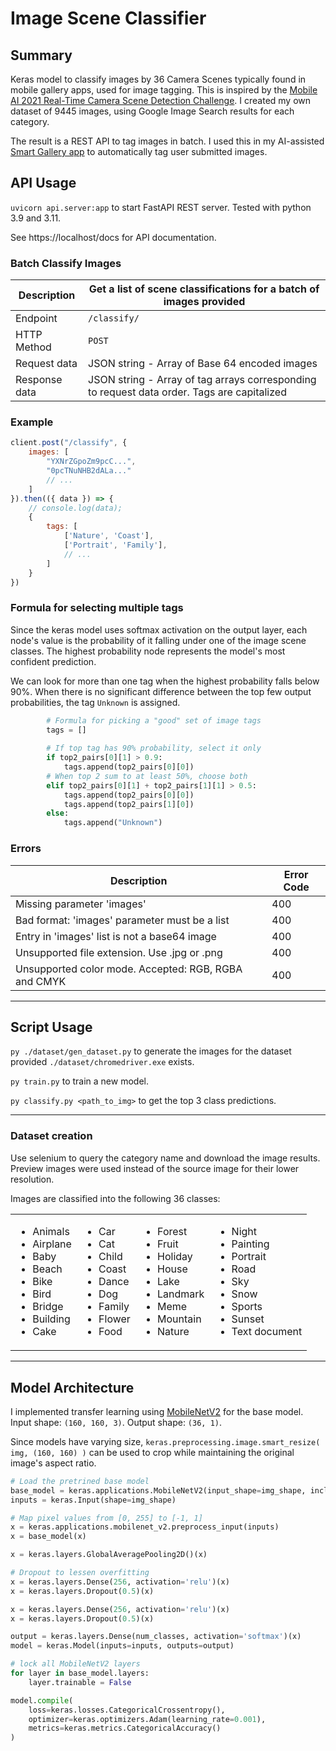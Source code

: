 # Image Scene Classifier

## Summary 

Keras model to classify images by 36 Camera Scenes typically found in mobile gallery apps, used for image tagging. This is inspired by the [Mobile AI 2021 Real-Time Camera Scene Detection Challenge](https://competitions.codalab.org/competitions/28113).
I created my own dataset of 9445 images, using Google Image Search results for each category.

The result is a REST API to tag images in batch. I used this in my AI-assisted [Smart Gallery app](https://github.com/Antony90/smart-gallery/) to
automatically tag user submitted images.


## API Usage

`uvicorn api.server:app` to start FastAPI REST server. Tested with python 3.9 and 3.11.

See https://localhost/docs for API documentation.

### Batch Classify Images

| Description | Get a list of scene classifications for a batch of images provided |
|-------------|--------------------------------------------------------------------|
| Endpoint    | `/classify/`                                                       |
| HTTP Method | `POST`                                                             |
| Request data| JSON string - Array of Base 64 encoded images                      |
|Response data| JSON string - Array of tag arrays corresponding to request data order. Tags are capitalized|

### Example

```js
client.post("/classify", {
    images: [
        "YXNrZGpoZm9pcC...",
        "0pcTNuNHB2dALa..."
        // ...
    ]
}).then(({ data }) => {
    // console.log(data);
    {
        tags: [
            ['Nature', 'Coast'],
            ['Portrait', 'Family'],
            // ...
        ]
    }
})
```

### Formula for selecting multiple tags

Since the keras model uses softmax activation on the output layer, each node's value is the probability of it falling under 
one of the image scene classes. The highest probability node represents the model's most confident prediction. 

We can look for more than one tag when the highest probability falls below 90%. When there is no significant difference
between the top few output probabilities, the tag `Unknown` is assigned.

```py
        # Formula for picking a "good" set of image tags    
        tags = []
        
        # If top tag has 90% probability, select it only
        if top2_pairs[0][1] > 0.9:
            tags.append(top2_pairs[0][0])
        # When top 2 sum to at least 50%, choose both
        elif top2_pairs[0][1] + top2_pairs[1][1] > 0.5:
            tags.append(top2_pairs[0][0])
            tags.append(top2_pairs[1][0])
        else:
            tags.append("Unknown")
```

### Errors

| Description                                   | Error Code |
|-----------------------------------------------|------------|
| Missing parameter 'images'                    | 400        |
| Bad format: 'images' parameter must be a list | 400        |
| Entry in 'images' list is not a base64 image  | 400        |
| Unsupported file extension. Use .jpg or .png  | 400        |
| Unsupported color mode. Accepted: RGB, RGBA and CMYK | 400 |
---
## Script Usage

`py ./dataset/gen_dataset.py` to generate the images for the dataset provided `./dataset/chromedriver.exe` exists.

`py train.py` to train a new model.

`py classify.py <path_to_img>` to get the top 3 class predictions.

---

### Dataset creation
Use selenium to query the category name and download the image results. Preview images were used instead of the source image for their lower resolution.

Images are classified into the following 36 classes:
<table>
<tr>
</tr>
<tr>
<td>
<ul>
<li>Animals</li>
<li>Airplane</li>
<li>Baby</li>
<li>Beach</li>
<li>Bike</li>
<li>Bird</li>
<li>Bridge</li>
<li>Building</li>
<li>Cake</li>
</ul>
</td>

<td>
<ul>
<li>Car</li>
<li>Cat</li>
<li>Child</li>
<li>Coast</li>
<li>Dance</li>
<li>Dog</li>
<li>Family</li>
<li>Flower</li>
<li>Food</li>
</ul>
</td>

<td>
<ul>
<li>Forest</li>
<li>Fruit</li>
<li>Holiday</li>
<li>House</li>
<li>Lake</li>
<li>Landmark</li>
<li>Meme</li>
<li>Mountain</li>
<li>Nature</li>
</ul>
</td>

<td>
<ul>
<li>Night</li>
<li>Painting</li>
<li>Portrait</li>
<li>Road</li>
<li>Sky</li>
<li>Snow</li>
<li>Sports</li>
<li>Sunset</li>
<li>Text document</li>
</ul>
</td>
</tr>
</table>



---
## Model Architecture

I implemented transfer learning using [MobileNetV2](https://arxiv.org/abs/1801.04381v4) for the base model. Input shape: `(160, 160, 3)`. Output shape: `(36, 1)`.


Since models have varying size, `keras.preprocessing.image.smart_resize( img, (160, 160) )` can be used to crop while maintaining 
the original image's aspect ratio.

```py
# Load the pretrined base model
base_model = keras.applications.MobileNetV2(input_shape=img_shape, include_top=False, weights='imagenet')
inputs = keras.Input(shape=img_shape)

# Map pixel values from [0, 255] to [-1, 1]
x = keras.applications.mobilenet_v2.preprocess_input(inputs)
x = base_model(x)

x = keras.layers.GlobalAveragePooling2D()(x)

# Dropout to lessen overfitting
x = keras.layers.Dense(256, activation='relu')(x)
x = keras.layers.Dropout(0.5)(x)

x = keras.layers.Dense(256, activation='relu')(x)
x = keras.layers.Dropout(0.5)(x)

output = keras.layers.Dense(num_classes, activation='softmax')(x)
model = keras.Model(inputs=inputs, outputs=output)

# lock all MobileNetV2 layers
for layer in base_model.layers:
    layer.trainable = False

model.compile(
    loss=keras.losses.CategoricalCrossentropy(), 
    optimizer=keras.optimizers.Adam(learning_rate=0.001),
    metrics=keras.metrics.CategoricalAccuracy()
) 
```